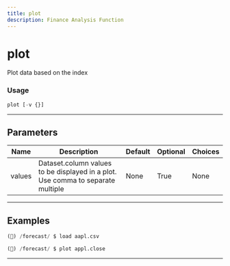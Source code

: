 ```yaml
---
title: plot
description: Finance Analysis Function
---
```


# plot

Plot data based on the index

### Usage

```python
plot [-v {}]
```

---

## Parameters

| Name | Description | Default | Optional | Choices |
| ---- | ----------- | ------- | -------- | ------- |
| values | Dataset.column values to be displayed in a plot. Use comma to separate multiple | None | True | None |


---

## Examples

```python
(🦋) /forecast/ $ load aapl.csv

(🦋) /forecast/ $ plot appl.close
```
---
